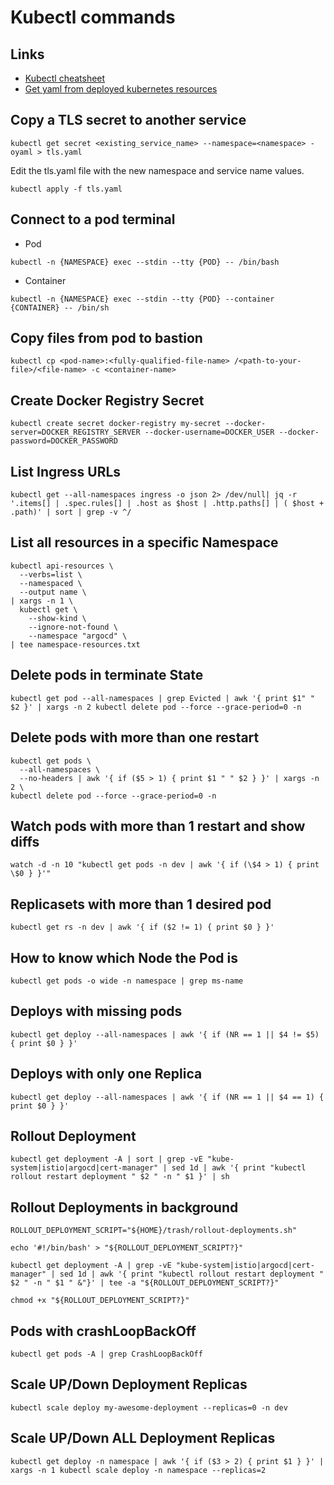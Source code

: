 # Kubectl commands

## Links
* [Kubectl cheatsheet](https://kubernetes.io/docs/reference/kubectl/cheatsheet/)
* [Get yaml from deployed kubernetes resources](https://jhooq.com/get-yaml-for-deployed-kubernetes-resources/)

## Copy a TLS secret to another service

```
kubectl get secret <existing_service_name> --namespace=<namespace> -oyaml > tls.yaml
```
Edit the tls.yaml file with the new namespace and service name values.

```
kubectl apply -f tls.yaml
```

## Connect to a pod terminal

* Pod
```
kubectl -n {NAMESPACE} exec --stdin --tty {POD} -- /bin/bash
```
* Container
```
kubectl -n {NAMESPACE} exec --stdin --tty {POD} --container {CONTAINER} -- /bin/sh
```

## Copy files from pod to bastion

```
kubectl cp <pod-name>:<fully-qualified-file-name> /<path-to-your-file>/<file-name> -c <container-name>
```

## Create Docker Registry Secret

```
kubectl create secret docker-registry my-secret --docker-server=DOCKER_REGISTRY_SERVER --docker-username=DOCKER_USER --docker-password=DOCKER_PASSWORD
```

## List Ingress URLs

```
kubectl get --all-namespaces ingress -o json 2> /dev/null| jq -r '.items[] | .spec.rules[] | .host as $host | .http.paths[] | ( $host + .path)' | sort | grep -v ^/
```

## List all resources in a specific Namespace

```
kubectl api-resources \
  --verbs=list \
  --namespaced \
  --output name \
| xargs -n 1 \
  kubectl get \
    --show-kind \
    --ignore-not-found \
    --namespace "argocd" \
| tee namespace-resources.txt
```
## Delete pods in terminate State

```
kubectl get pod --all-namespaces | grep Evicted | awk '{ print $1" " $2 }' | xargs -n 2 kubectl delete pod --force --grace-period=0 -n
```

## Delete pods with more than one restart

```
kubectl get pods \
  --all-namespaces \
  --no-headers | awk '{ if ($5 > 1) { print $1 " " $2 } }' | xargs -n 2 \
kubectl delete pod --force --grace-period=0 -n
```

## Watch pods with more than 1 restart and show diffs

```
watch -d -n 10 "kubectl get pods -n dev | awk '{ if (\$4 > 1) { print \$0 } }'"
```

## Replicasets with more than 1 desired pod

```
kubectl get rs -n dev | awk '{ if ($2 != 1) { print $0 } }'
```

## How to know which Node the Pod is

```
kubectl get pods -o wide -n namespace | grep ms-name
```

## Deploys with missing pods

```
kubectl get deploy --all-namespaces | awk '{ if (NR == 1 || $4 != $5) { print $0 } }'
```

## Deploys with only one Replica

```
kubectl get deploy --all-namespaces | awk '{ if (NR == 1 || $4 == 1) { print $0 } }'
```

## Rollout Deployment

```
kubectl get deployment -A | sort | grep -vE "kube-system|istio|argocd|cert-manager" | sed 1d | awk '{ print "kubectl rollout restart deployment " $2 " -n " $1 }' | sh
```

## Rollout Deployments in background

```
ROLLOUT_DEPLOYMENT_SCRIPT="${HOME}/trash/rollout-deployments.sh"

echo '#!/bin/bash' > "${ROLLOUT_DEPLOYMENT_SCRIPT?}"

kubectl get deployment -A | grep -vE "kube-system|istio|argocd|cert-manager" | sed 1d | awk '{ print "kubectl rollout restart deployment " $2 " -n " $1 " &"}' | tee -a "${ROLLOUT_DEPLOYMENT_SCRIPT?}"

chmod +x "${ROLLOUT_DEPLOYMENT_SCRIPT?}"
```

## Pods with crashLoopBackOff

```
kubectl get pods -A | grep CrashLoopBackOff
```

## Scale UP/Down Deployment Replicas

```
kubectl scale deploy my-awesome-deployment --replicas=0 -n dev
```

## Scale UP/Down ALL Deployment Replicas

```
kubectl get deploy -n namespace | awk '{ if ($3 > 2) { print $1 } }' | xargs -n 1 kubectl scale deploy -n namespace --replicas=2
```
